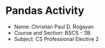 # Pandas Activity

- Name: Christian Paul D. Rogayan
- Course and Section: BSCS - 3B
- Subject: CS Professional Elective 2
